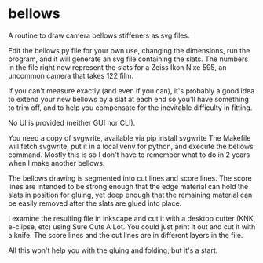 # bellows
A routine to draw camera bellows stiffeners as svg files.

Edit the bellows.py file for your own use, changing the
dimensions, run the program, and it will generate an svg file
containing the slats. The numbers in the file right now represent
the slats for a Zeiss Ikon Nixe 595, an uncommon camera that takes 122 film.

If you can't measure exactly (and even if you can), it's probably a good
idea to extend your new bellows by a slat at each end so you'll have something
to trim off, and to help you compensate for the inevitable difficulty in fitting.

No UI is provided (neither GUI nor CLI).

You need a copy of svgwrite, available via 
	pip install svgwrite
The Makefile will fetch svgwrite, put it in a local venv for python,
and execute the bellows command. Mostly this is so I don't have to 
remember what to do in 2 years when I make another bellows.

The bellows drawing is segmented into cut lines and score lines.
The score lines are intended to be strong enough that the edge
material can hold the slats in position for gluing, yet deep enough that 
the remaining material can be easily removed after the slats are glued into place.

I examine the resulting file in inkscape and cut it with a desktop cutter
(KNK,  e-clipse, etc) using Sure Cuts A Lot. You could just print it out and cut
it with a knife. The score lines and the cut lines are in different layers in the 
file. 

All this won't help you with the gluing and folding, but it's a start.
